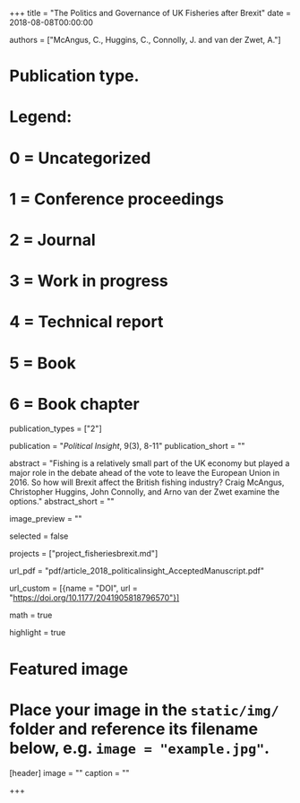 +++
title = "The Politics and Governance of UK Fisheries after Brexit"
date = 2018-08-08T00:00:00

authors = ["McAngus, C., Huggins, C., Connolly, J. and van der Zwet, A."]

# Publication type.
# Legend:
# 0 = Uncategorized
# 1 = Conference proceedings
# 2 = Journal
# 3 = Work in progress
# 4 = Technical report
# 5 = Book
# 6 = Book chapter
publication_types = ["2"]

publication = "*Political Insight*, 9(3), 8-11"
publication_short = ""

abstract = "Fishing is a relatively small part of the UK economy but played a major role in the debate ahead of the vote to leave the European Union in 2016. So how will Brexit affect the British fishing industry? Craig McAngus, Christopher Huggins, John Connolly, and Arno van der Zwet examine the options."
abstract_short = ""

image_preview = ""

selected = false

projects = ["project_fisheriesbrexit.md"]

url_pdf = "pdf/article_2018_politicalinsight_AcceptedManuscript.pdf"

url_custom = [{name = "DOI", url = "https://doi.org/10.1177/2041905818796570"}]

math = true

highlight = true

# Featured image
# Place your image in the `static/img/` folder and reference its filename below, e.g. `image = "example.jpg"`.
[header]
image = ""
caption = ""

+++
